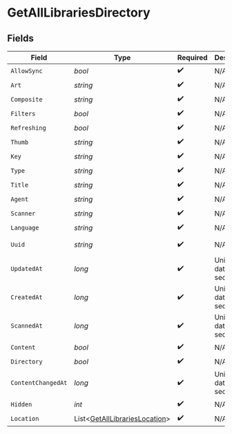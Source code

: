 # GetAllLibrariesDirectory


## Fields

| Field                                                                             | Type                                                                              | Required                                                                          | Description                                                                       | Example                                                                           |
| --------------------------------------------------------------------------------- | --------------------------------------------------------------------------------- | --------------------------------------------------------------------------------- | --------------------------------------------------------------------------------- | --------------------------------------------------------------------------------- |
| `AllowSync`                                                                       | *bool*                                                                            | :heavy_check_mark:                                                                | N/A                                                                               | true                                                                              |
| `Art`                                                                             | *string*                                                                          | :heavy_check_mark:                                                                | N/A                                                                               | /:/resources/movie-fanart.jpg                                                     |
| `Composite`                                                                       | *string*                                                                          | :heavy_check_mark:                                                                | N/A                                                                               | /library/sections/1/composite/1705615584                                          |
| `Filters`                                                                         | *bool*                                                                            | :heavy_check_mark:                                                                | N/A                                                                               | true                                                                              |
| `Refreshing`                                                                      | *bool*                                                                            | :heavy_check_mark:                                                                | N/A                                                                               | false                                                                             |
| `Thumb`                                                                           | *string*                                                                          | :heavy_check_mark:                                                                | N/A                                                                               | /:/resources/movie.png                                                            |
| `Key`                                                                             | *string*                                                                          | :heavy_check_mark:                                                                | N/A                                                                               | 1                                                                                 |
| `Type`                                                                            | *string*                                                                          | :heavy_check_mark:                                                                | N/A                                                                               | movie                                                                             |
| `Title`                                                                           | *string*                                                                          | :heavy_check_mark:                                                                | N/A                                                                               | Movies                                                                            |
| `Agent`                                                                           | *string*                                                                          | :heavy_check_mark:                                                                | N/A                                                                               | tv.plex.agents.movie                                                              |
| `Scanner`                                                                         | *string*                                                                          | :heavy_check_mark:                                                                | N/A                                                                               | Plex Movie                                                                        |
| `Language`                                                                        | *string*                                                                          | :heavy_check_mark:                                                                | N/A                                                                               | en-US                                                                             |
| `Uuid`                                                                            | *string*                                                                          | :heavy_check_mark:                                                                | N/A                                                                               | 322a231a-b7f7-49f5-920f-14c61199cd30                                              |
| `UpdatedAt`                                                                       | *long*                                                                            | :heavy_check_mark:                                                                | Unix epoch datetime in seconds                                                    | 1556281940                                                                        |
| `CreatedAt`                                                                       | *long*                                                                            | :heavy_check_mark:                                                                | Unix epoch datetime in seconds                                                    | 1556281940                                                                        |
| `ScannedAt`                                                                       | *long*                                                                            | :heavy_check_mark:                                                                | Unix epoch datetime in seconds                                                    | 1556281940                                                                        |
| `Content`                                                                         | *bool*                                                                            | :heavy_check_mark:                                                                | N/A                                                                               | true                                                                              |
| `Directory`                                                                       | *bool*                                                                            | :heavy_check_mark:                                                                | N/A                                                                               | true                                                                              |
| `ContentChangedAt`                                                                | *long*                                                                            | :heavy_check_mark:                                                                | Unix epoch datetime in seconds                                                    | 1556281940                                                                        |
| `Hidden`                                                                          | *int*                                                                             | :heavy_check_mark:                                                                | N/A                                                                               | 0                                                                                 |
| `Location`                                                                        | List<[GetAllLibrariesLocation](../../Models/Requests/GetAllLibrariesLocation.md)> | :heavy_check_mark:                                                                | N/A                                                                               |                                                                                   |
